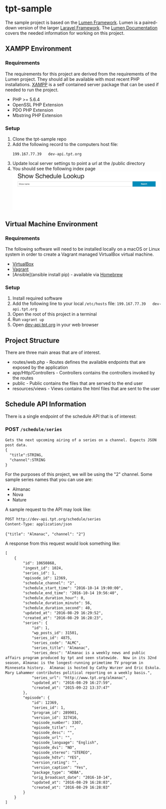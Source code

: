 # tpt-sample
The sample project is based on the [Lumen Framework](https://lumen.laravel.com). Lumen is a paired-down version of the larger [Laravel Framework](https://laravel.com). The [Lumen Documentation](https://lumen.laravel.com/docs/5.3) covers the needed information for working on this project.

## XAMPP Environment
### Requirements
The requirements for this project are derived from the requirements of the Lumen project. They should all be available with most recent PHP installations. [XAMPP](https://www.apachefriends.org/index.html) is a self contained server package that can be used if needed to run the project.
* PHP >= 5.6.4
* OpenSSL PHP Extension
* PDO PHP Extension
* Mbstring PHP Extension

### Setup
1. Clone the tpt-sample repo
2. Add the following record to the computers host file:
    ```
    199.167.77.39   dev-api.tpt.org
    ```
3. Update local server settings to point a url at the /public directory
4. You should see the following index page
![Screenshot](index-screenshot-small.jpg?raw=true "Screenshot of Sample Project Index")

## Virtual Machine Environment
### Requirements
The following software will need to be installed locally on a macOS or Linux system in order to create a Vagrant managed VirtualBox virtual machine.
* [VirtualBox](https://www.virtualbox.org/wiki/Downloads)
* [Vagrant](https://www.vagrantup.com/downloads.html)
* [Ansible](ansible install pip) - available via [Homebrew](http://brew.sh)

### Setup
1. Install required software
2. Add the following line to your local `/etc/hosts` file: `199.167.77.39   dev-api.tpt.org`
2. Open the root of this project in a terminal
3. Run `vagrant up`
4. Open [dev-api.tpt.org](http://dev-api.tpt.org) in your web browser

## Project Structure
There are three main areas that are of interest.
* routes/web.php - Routes defines the available endpoints that are exposed by the application
* app/Http/Controllers - Controllers contains the controllers invoked by the routes
* public - Public contains the files that are served to the end user
* resources/views - Views contains the html files that are sent to the user

## Schedule API Information
There is a single endpoint of the schedule API that is of interest:

### POST `/schedule/series`
```
Gets the next upcoming airing of a series on a channel. Expects JSON post data.
{
  "title":STRING,
  "channel":STRING
}
```

For the purposes of this project, we will be using the "2" channel.
Some sample series names that you can use are:
* Almanac
* Nova
* Nature

A sample request to the API may look like:
```
POST http://dev-api.tpt.org/schedule/series
Content-Type: application/json

{"title": "Almanac", "channel": "2"}
```

A response from this request would look something like:
```
[
    {
        "id": 10650868,
        "ingest_id": 1024,
        "series_id": 1,
        "episode_id": 12369,
        "schedule_channel": "2",
        "schedule_start_time": "2016-10-14 19:00:00",
        "schedule_end_time": "2016-10-14 19:56:40",
        "schedule_duration_hour": 0,
        "schedule_duration_minute": 56,
        "schedule_duration_second": 40,
        "updated_at": "2016-08-29 16:29:52",
        "created_at": "2016-08-29 16:28:23",
        "series": {
            "id": 1,
            "wp_posts_id": 31501,
            "series_id": 4875,
            "series_code": "ALMC",
            "series_title": "Almanac",
            "series_desc": "Almanac is a weekly news and public affairs program produced by tpt and seen statewide.  Now in its 32nd season, Almanac is the longest-running primetime TV program in Minnesota history.  Almanac is hosted by Cathy Wurzer and Eric Eskola.  Mary Lahammer contributes political reporting on a weekly basis.",
            "series_url": "http://www.tpt.org/almanac",
            "updated_at": "2016-08-29 16:27:59",
            "created_at": "2015-09-22 13:37:47"
        },
        "episode": {
            "id": 12369,
            "series_id": 1,
            "program_id": 289901,
            "version_id": 327416,
            "episode_number": 3307,
            "episode_title": "",
            "episode_desc": "",
            "episode_url": "",
            "episode_language": "English",
            "episode_dvi": "NO",
            "episode_stereo": "STEREO",
            "episode_hdtv": "YES",
            "version_rating": "",
            "version_caption": "Yes",
            "package_type": "HDBA",
            "orig_broadcast_date": "2016-10-14",
            "updated_at": "2016-08-29 16:28:03",
            "created_at": "2016-08-29 16:28:03"
        }
    }
]
```
